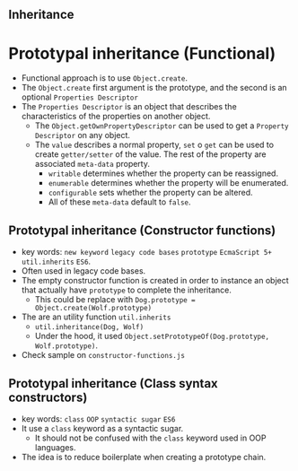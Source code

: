 ## Inheritance

# Prototypal inheritance (Functional)
- Functional approach is to use `Object.create`.
- The `Object.create` first argument is the prototype, and the second is an optional `Properties Descriptor`
- The `Properties Descriptor` is an object that describes the characteristics of the properties on another object.
  - The `Object.getOwnPropertyDescriptor` can be used to get a `Property Descriptor` on any object.
  - The `value` describes a normal property, `set` o `get` can be used to create `getter/setter` of the value. The rest of the property are associated `meta-data` property.
    - `writable` determines whether the property can be reassigned.
    - `enumerable` determines whether the property will be enumerated.
    - `configurable` sets whether the property can be altered.
    - All of these `meta-data` default to `false`.

## Prototypal inheritance (Constructor functions)
- key words: `new keyword` `legacy code bases` `prototype` `EcmaScript 5+` `util.inherits` `ES6`.
- Often used in legacy code bases.
- The empty constructor function is created in order to instance an object that actually have `prototype` to complete the inheritance.
  - This could be replace with `Dog.prototype = Object.create(Wolf.prototype)`
- The are an utility function `util.inherits`
  - `util.inheritance(Dog, Wolf)`
  - Under the hood, it used `Object.setPrototypeOf(Dog.prototype, Wolf.prototype)`.
- Check sample on `constructor-functions.js`

## Prototypal inheritance (Class syntax constructors)
- key words: `class` `OOP` `syntactic sugar` `ES6`
- It use a `class` keyword as a syntactic sugar.
  - It should not be confused with the `class` keyword used in OOP languages.
- The idea is to reduce boilerplate when creating a prototype chain.
